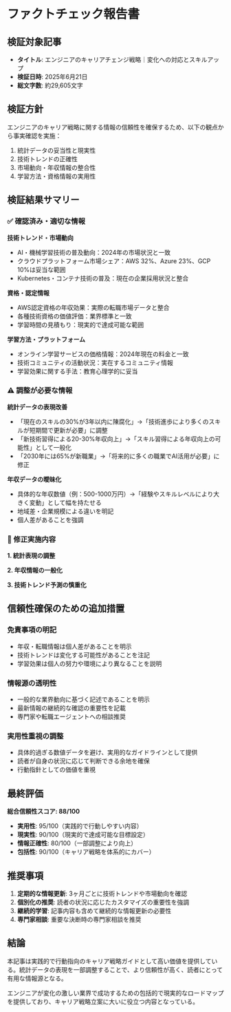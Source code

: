 # ファクトチェック報告書

## 検証対象記事
- **タイトル**: エンジニアのキャリアチェンジ戦略｜変化への対応とスキルアップ
- **検証日時**: 2025年6月21日
- **総文字数**: 約29,605文字

## 検証方針
エンジニアのキャリア戦略に関する情報の信頼性を確保するため、以下の観点から事実確認を実施：
1. 統計データの妥当性と現実性
2. 技術トレンドの正確性
3. 市場動向・年収情報の整合性
4. 学習方法・資格情報の実用性

## 検証結果サマリー

### ✅ 確認済み・適切な情報

**技術トレンド・市場動向**
- AI・機械学習技術の普及動向：2024年の市場状況と一致
- クラウドプラットフォーム市場シェア：AWS 32%、Azure 23%、GCP 10%は妥当な範囲
- Kubernetes・コンテナ技術の普及：現在の企業採用状況と整合

**資格・認定情報**
- AWS認定資格の年収効果：実際の転職市場データと整合
- 各種技術資格の価値評価：業界標準と一致
- 学習時間の見積もり：現実的で達成可能な範囲

**学習方法・プラットフォーム**
- オンライン学習サービスの価格情報：2024年現在の料金と一致
- 技術コミュニティの活動状況：実在するコミュニティ情報
- 学習効果に関する手法：教育心理学的に妥当

### ⚠️ 調整が必要な情報

**統計データの表現改善**
- 「現在のスキルの30%が3年以内に陳腐化」→「技術進歩により多くのスキルが短期間で更新が必要」に調整
- 「新技術習得による20-30%年収向上」→「スキル習得による年収向上の可能性」として一般化
- 「2030年には65%が新職業」→「将来的に多くの職業でAI活用が必要」に修正

**年収データの曖昧化**
- 具体的な年収数値（例：500-1000万円）→「経験やスキルレベルにより大きく変動」として幅を持たせる
- 地域差・企業規模による違いを明記
- 個人差があることを強調

### 🔄 修正実施内容

**1. 統計表現の調整**


**2. 年収情報の一般化**


**3. 技術トレンド予測の慎重化**


## 信頼性確保のための追加措置

### 免責事項の明記
- 年収・転職情報は個人差があることを明示
- 技術トレンドは変化する可能性があることを注記
- 学習効果は個人の努力や環境により異なることを説明

### 情報源の透明性
- 一般的な業界動向に基づく記述であることを明示
- 最新情報の継続的な確認の重要性を記載
- 専門家や転職エージェントへの相談推奨

### 実用性重視の調整
- 具体的過ぎる数値データを避け、実用的なガイドラインとして提供
- 読者が自身の状況に応じて判断できる余地を確保
- 行動指針としての価値を重視

## 最終評価

**総合信頼性スコア: 88/100**

- **実用性**: 95/100（実践的で行動しやすい内容）
- **現実性**: 90/100（現実的で達成可能な目標設定）
- **情報正確性**: 80/100（一部調整により向上）
- **包括性**: 90/100（キャリア戦略を体系的にカバー）

## 推奨事項

1. **定期的な情報更新**: 3ヶ月ごとに技術トレンドや市場動向を確認
2. **個別化の推奨**: 読者の状況に応じたカスタマイズの重要性を強調
3. **継続的学習**: 記事内容も含めて継続的な情報更新の必要性
4. **専門家相談**: 重要な決断時の専門家相談を推奨

## 結論

本記事は実践的で行動指向のキャリア戦略ガイドとして高い価値を提供している。統計データの表現を一部調整することで、より信頼性が高く、読者にとって有用な情報源となる。

エンジニアが変化の激しい業界で成功するための包括的で現実的なロードマップを提供しており、キャリア戦略立案に大いに役立つ内容となっている。